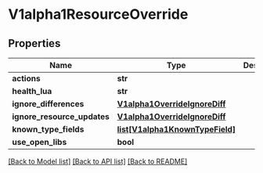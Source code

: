 # V1alpha1ResourceOverride

## Properties
Name | Type | Description | Notes
------------ | ------------- | ------------- | -------------
**actions** | **str** |  | [optional] 
**health_lua** | **str** |  | [optional] 
**ignore_differences** | [**V1alpha1OverrideIgnoreDiff**](V1alpha1OverrideIgnoreDiff.md) |  | [optional] 
**ignore_resource_updates** | [**V1alpha1OverrideIgnoreDiff**](V1alpha1OverrideIgnoreDiff.md) |  | [optional] 
**known_type_fields** | [**list[V1alpha1KnownTypeField]**](V1alpha1KnownTypeField.md) |  | [optional] 
**use_open_libs** | **bool** |  | [optional] 

[[Back to Model list]](../README.md#documentation-for-models) [[Back to API list]](../README.md#documentation-for-api-endpoints) [[Back to README]](../README.md)


